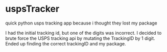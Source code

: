 # uspsTracker
quick python usps tracking app because i thought they lost my package

I had the initial tracking id, but one of the digits was incorrect.
I decided to brute force the USPS tracking api by mutating the TrackingID
by 1 digit. Ended up finding the correct trackingID and my package.

